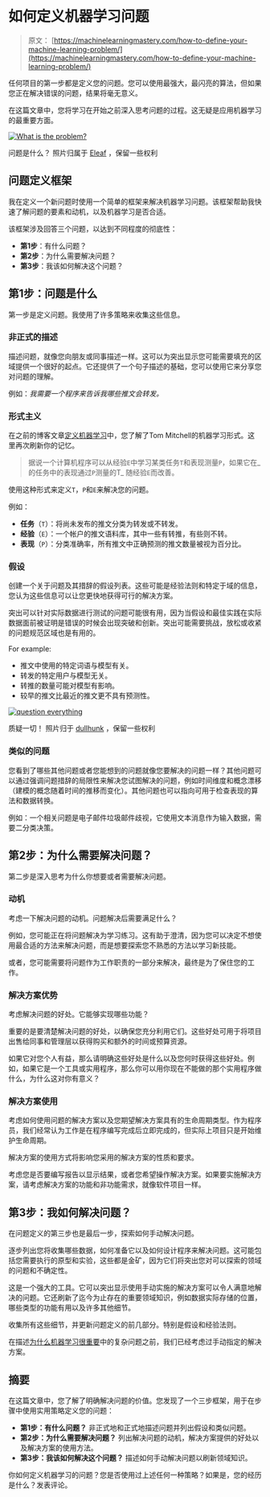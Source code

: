 # 如何定义机器学习问题

> 原文： [https://machinelearningmastery.com/how-to-define-your-machine-learning-problem/](https://machinelearningmastery.com/how-to-define-your-machine-learning-problem/)

任何项目的第一步都是定义您的问题。您可以使用最强大，最闪亮的算法，但如果您正在解决错误的问题，结果将毫无意义。

在这篇文章中，您将学习在开始之前深入思考问题的过程。这无疑是应用机器学习的最重要方面。

[![What is the problem?](img/728f17058ab4cb5e7538644838484248.jpg)](https://3qeqpr26caki16dnhd19sv6by6v-wpengine.netdna-ssl.com/wp-content/uploads/2013/12/question.jpg)

问题是什么？
照片归属于 [Eleaf](http://www.flickr.com/photos/eleaf/2536358399/sizes/l/) ，保留一些权利

## 问题定义框架

我在定义一个新问题时使用一个简单的框架来解决机器学习问题。该框架帮助我快速了解问题的要素和动机，以及机器学习是否合适。

该框架涉及回答三个问题，以达到不同程度的彻底性：

*   **第1步**：有什么问题？
*   **第2步**：为什么需要解决问题？
*   **第3步**：我该如何解决这个问题？

## 第1步：问题是什么

第一步是定义问题。我使用了许多策略来收集这些信息。

### 非正式的描述

描述问题，就像您向朋友或同事描述一样。这可以为突出显示您可能需要填充的区域提供一个很好的起点。它还提供了一个句子描述的基础，您可以使用它来分享您对问题的理解。

例如：_我需要一个程序来告诉我哪些推文会转发。_

### 形式主义

在之前的博客文章[定义机器学习](http://machinelearningmastery.com/what-is-machine-learning/ "What is Machine Learning: A Tour of Authoritative Definitions and a Handy One-Liner You Can Use")中，您了解了Tom Mitchell的机器学习形式。这里再次刷新你的记忆。

> 据说一个计算机程序可以从经验`E`中学习某类任务`T`和表现测量`P`，如果它在_的任务中的表现通过`P`测量的T_ 随经验`E`而改善。

使用这种形式来定义`T`，`P`和`E`来解决您的问题。

例如：

*   **任务**（`T`）：将尚未发布的推文分类为转发或不转发。
*   **经验**（`E`）：一个帐户的推文语料库，其中一些有转推，有些则不转。
*   **表现**（`P`）：分类准确率，所有推文中正确预测的推文数量被视为百分比。

### 假设

创建一个关于问题及其措辞的假设列表。这些可能是经验法则和特定于域的信息，您认为这些信息可以让您更快地获得可行的解决方案。

突出可以针对实际数据进行测试的问题可能很有用，因为当假设和最佳实践在实际数据面前被证明是错误的时候会出现突破和创新。突出可能需要挑战，放松或收紧的问题规范区域也是有用的。

For example:

*   推文中使用的特定词语与模型有关。
*   转发的特定用户与模型无关。
*   转推的数量可能对模型有影响。
*   较早的推文比最近的推文更不具有预测性。

[![question everything](img/c1ad17e98216756c24376c6529da4c02.jpg)](https://3qeqpr26caki16dnhd19sv6by6v-wpengine.netdna-ssl.com/wp-content/uploads/2013/12/question-everything.jpg)

质疑一切！
照片归于 [dullhunk](http://www.flickr.com/photos/dullhunk/202872717/sizes/l/) ，保留一些权利

### 类似的问题

您看到了哪些其他问题或者您能想到的问题就像您要解决的问题一样？其他问题可以通过强调问题措辞的局限性来解决您试图解决的问题，例如时间维度和概念漂移（建模的概念随着时间的推移而变化）。其他问题也可以指向可用于检查表现的算法和数据转换。

例如：一个相关问题是电子邮件垃圾邮件歧视，它使用文本消息作为输入数据，需要二分类决策。

## 第2步：为什么需要解决问题？

第二步是深入思考为什么你想要或者需要解决问题。

### 动机

考虑一下解决问题的动机。问题解决后需要满足什么？

例如，您可能正在将问题解决为学习练习。这有助于澄清，因为您可以决定不想使用最合适的方法来解决问题，而是想要探索您不熟悉的方法以学习新技能。

或者，您可能需要将问题作为工作职责的一部分来解决，最终是为了保住您的工作。

### 解决方案优势

考虑解决问题的好处。它能够实现哪些功能？

重要的是要清楚解决问题的好处，以确保您充分利用它们。这些好处可用于将项目出售给同事和管理层以获得购买和额外的时间或预算资源。

如果它对您个人有益，那么请明确这些好处是什么以及您何时获得这些好处。例如，如果它是一个工具或实用程序，那么你可以用你现在不能做的那个实用程序做什么，为什么这对你有意义？

### 解决方案使用

考虑如何使用问题的解决方案以及您期望解决方案具有的生命周期类型。作为程序员，我们经常认为工作是在程序编写完成后立即完成的，但实际上项目只是开始维护生命周期。

解决方案的使用方式将影响您采用的解决方案的性质和要求。

考虑您是否要编写报告以显示结果，或者您希望操作解决方案。如果要实施解决方案，请考虑解决方案的功能和非功能需求，就像软件项目一样。

## 第3步：我如何解决问题？

在问题定义的第三步也是最后一步，探索如何手动解决问题。

逐步列出您将收集哪些数据，如何准备它以及如何设计程序来解决问题。这可能包括您需要执行的原型和实验，这些都是金矿，因为它们将突出您对可以探索的领域的问题和不确定性。

这是一个强大的工具。它可以突出显示使用手动实施的解决方案可以令人满意地解决的问题。它还刷新了迄今为止存在的重要领域知识，例如数据实际存储的位置，哪些类型的功能有用以及许多其他细节。

收集所有这些细节，并更新问题定义的前几部分。特别是假设和经验法则。

在描述[为什么机器学习很重要](http://machinelearningmastery.com/machine-learning-matters/ "Machine Learning Matters")中的复杂问题之前，我们已经考虑过手动指定的解决方案。

## 摘要

在这篇文章中，您了解了明确解决问题的价值。您发现了一个三步框架，用于在步骤中使用实用策略定义您的问题：

*   **第1步：有什么问题？** 非正式地和正式地描述问题并列出假设和类似问题。
*   **第2步：为什么需要解决问题？** 列出解决问题的动机，解决方案提供的好处以及解决方案的使用方法。
*   **第3步：我该如何解决这个问题？** 描述如何手动解决问题以刷新领域知识。

你如何定义机器学习的问题？您是否使用过上述任何一种策略？如果是，您的经历是什么？发表评论。